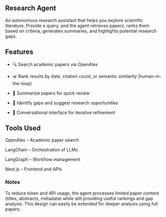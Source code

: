 ## Research Agent

An autonomous research assistant that helps you explore scientific literature. Provide a query, and the agent retrieves papers, ranks them based on criteria, generates summaries, and highlights potential research gaps.

## Features

- 🔍 Search academic papers via OpenAlex

- 📊 Rank results by date, citation count, or semantic similarity (human-in-the-loop)

- 📝 Summarize papers for quick review

- 🧩 Identify gaps and suggest research opportunities

- 💬 Conversational interface for iterative refinement

## Tools Used

OpenAlex – Academic paper search

LangChain – Orchestration of LLMs

LangGraph – Workflow management

Next.js – Frontend and APIs

### Notes

To reduce token and API usage, the agent processes limited paper content (titles, abstracts, metadata) while still providing useful rankings and gap analysis. This design can easily be extended for deeper analysis using full papers.